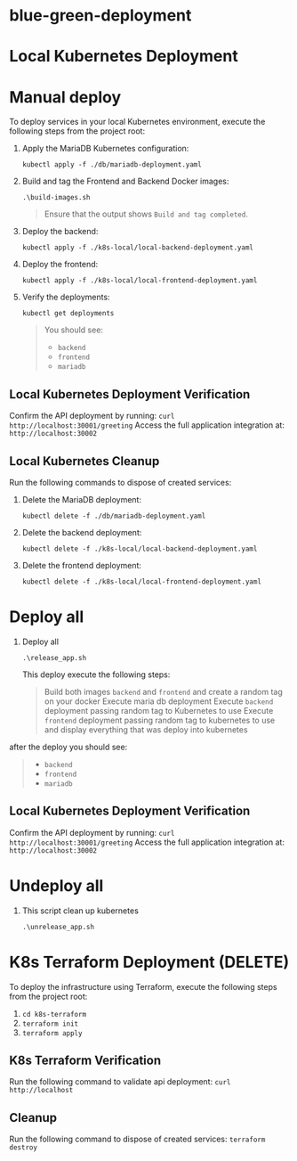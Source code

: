 # blue-green-deployment

# Local Kubernetes Deployment
# Manual deploy
To deploy services in your local Kubernetes environment, execute the following steps from the project root:
1. Apply the MariaDB Kubernetes configuration:
    ```
    kubectl apply -f ./db/mariadb-deployment.yaml
    ```

2. Build and tag the Frontend and Backend Docker images:
    ```
    .\build-images.sh
    ```
    >Ensure that the output shows `Build and tag completed`.

3. Deploy the backend:
    ```
    kubectl apply -f ./k8s-local/local-backend-deployment.yaml
    ```

4. Deploy the frontend:
    ```
    kubectl apply -f ./k8s-local/local-frontend-deployment.yaml
    ```

5. Verify the deployments:

    ```
    kubectl get deployments
    ```
    > You should see:
    > - `backend`
    > - `frontend`
    > - `mariadb`

## Local Kubernetes Deployment Verification
Confirm the API deployment by running: `curl http://localhost:30001/greeting`
Access the full application integration at: `http://localhost:30002`

## Local Kubernetes Cleanup
Run the following commands to dispose of created services: 
1. Delete the MariaDB deployment:
    ```
    kubectl delete -f ./db/mariadb-deployment.yaml
    ```
2. Delete the backend deployment:
    ``` 
    kubectl delete -f ./k8s-local/local-backend-deployment.yaml
    ```
3. Delete the frontend deployment:
    ```
    kubectl delete -f ./k8s-local/local-frontend-deployment.yaml
    ```


# Deploy all
1. Deploy all
   ```
   .\release_app.sh
   ```
   
   This deploy execute the following steps:
   > Build both images `backend` and `frontend` and create a random tag on your docker
   > Execute maria db deployment
   > Execute `backend` deployment passing random tag to Kubernetes to use
   > Execute `frontend` deployment passing random tag to kubernetes to use
   > and display everything that was deploy into kubernetes

after the deploy you should see:
   > - `backend`
   > - `frontend`
   > - `mariadb`

## Local Kubernetes Deployment Verification
Confirm the API deployment by running: `curl http://localhost:30001/greeting`
Access the full application integration at: `http://localhost:30002`

# Undeploy all
1. This script clean up kubernetes
    ```
    .\unrelease_app.sh
    ```

# K8s Terraform Deployment (DELETE)
To deploy the infrastructure using Terraform, execute the following steps from the project root:
1. `cd k8s-terraform`
2. `terraform init`
3. `terraform apply`

## K8s Terraform Verification
Run the following command to validate api deployment: `curl http://localhost`

## Cleanup
Run the following command to dispose of created services: `terraform destroy`

